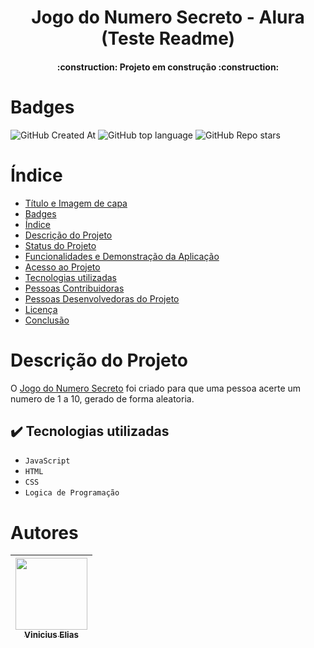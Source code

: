 <h1 align="center"> Jogo do Numero Secreto - Alura (Teste Readme) </h1>
<h4 align="center"> :construction: Projeto em construção :construction: </h4> 

# Badges
![GitHub Created At](https://img.shields.io/github/created-at/Vigonel/jogo_NumeroSecreto)
![GitHub top language](https://img.shields.io/github/languages/top/Vigonel/jogo_NumeroSecreto)
![GitHub Repo stars](https://img.shields.io/github/stars/Vigonel/jogo_NumeroSecreto)

# Índice 
* [Título e Imagem de capa](#Título-e-Imagem-de-capa)
* [Badges](#badges)
* [Índice](#índice)
* [Descrição do Projeto](#descrição-do-projeto)
* [Status do Projeto](#status-do-Projeto)
* [Funcionalidades e Demonstração da Aplicação](#funcionalidades-e-demonstração-da-aplicação)
* [Acesso ao Projeto](#acesso-ao-projeto)
* [Tecnologias utilizadas](#tecnologias-utilizadas)
* [Pessoas Contribuidoras](#pessoas-contribuidoras)
* [Pessoas Desenvolvedoras do Projeto](#pessoas-desenvolvedoras)
* [Licença](#licença)
* [Conclusão](#conclusão)

# Descrição do Projeto
O [Jogo do Numero Secreto](https://jogo-eta-blush-32.vercel.app) foi criado para que uma pessoa acerte um numero de 1 a 10, gerado de forma aleatoria. 

## ✔️ Tecnologias utilizadas

- ``JavaScript``
- ``HTML``
- ``CSS``
- ``Logica de Programação``

# Autores
| [<img loading="lazy" src="https://avatars.githubusercontent.com/u/73002513?v=4" width=115><br><sub>Vinicius Elias</sub>](https://github.com/vigonel) | 
| :---: |
